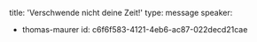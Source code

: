 title: 'Verschwende nicht deine Zeit!'
type: message
speaker:
  - thomas-maurer
id: c6f6f583-4121-4eb6-ac87-022decd21cae
